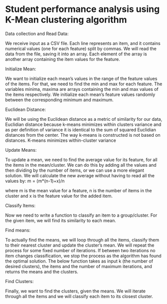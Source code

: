 # Student performance analysis using K-Mean clustering algorithm

Data collection and Read Data:

We receive input as a CSV file. Each line represents an item, and it contains numerical values (one for each feature) split by commas. We will read the data from the file, saving it into an array. Each element of the array is another array containing the item values for the feature.




Initialize Mean:

We want to initialize each mean’s values in the range of the feature values of the items. For that, we need to find the min and max for each feature. The variables minima, maxima are arrays containing the min and max values of the items respectively. We initialize each mean’s feature values randomly between the corresponding minimum and maximum.




Euclidean Distance:

We will be using the Euclidean distance as a metric of similarity for our data, Euclidian distance because k-means minimizes within clusters variance and as per definition of variance it is identical to the sum of squared Euclidian distances from the center. The way k-means is constructed is not based on distances. K-means minimizes within-cluster variance


Update Means: 

To update a mean, we need to find the average value for its feature, for all the items in the mean/cluster. We can do this by adding all the values and then dividing by the number of items, or we can use a more elegant solution. We will calculate the new average without having to read all the values by: m = (m*(n-1)+x)/n

where m is the mean value for a feature, n is the number of items in the cluster and x is the feature value for the added item.


Classify Items: 

Now we need to write a function to classify an item to a group/cluster. For the given item, we will find its similarity to each mean.


Find means: 

To actually find the means, we will loop through all the items, classify them to their nearest cluster and update the cluster’s mean. We will repeat the process for some fixed number of iterations. If between two iterations no item changes classification, we stop the process as the algorithm has found the optimal solution. The below function takes as input k (the number of desired clusters), the items and the number of maximum iterations, and returns the means and the clusters.


Find Clusters: 

Finally, we want to find the clusters, given the means. We will iterate through all the items and we will classify each item to its closest cluster.
